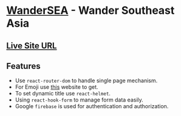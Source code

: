 # [WanderSEA](http://localhost:5173/) - Wander Southeast Asia

## [Live Site URL](http://localhost:5173/)

## Features
- Use `react-router-dom` to handle single page mechanism.
- For Emoji use [this](https://getemoji.com/) website to get.
- To set dynamic title use `react-helmet`.
- Using `react-hook-form` to manage form data easily.
- Google `firebase` is used for authentication and authorization.




